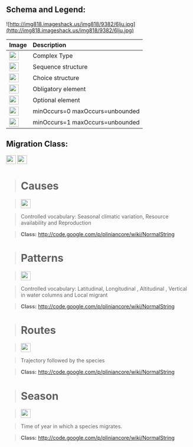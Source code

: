 <h2><b>Schema and Legend:</b></h2>



![http://img818.imageshack.us/img818/9382/6lju.jpg](http://img818.imageshack.us/img818/9382/6lju.jpg)


|Image|Description|
|:----|:----------|
|<img src='http://imageshack.us/a/img16/5397/multipleg.jpg' width='26' height='24' />|Complex Type|
|<img src='http://img6.imageshack.us/img6/1315/sequencej.jpg' width='26' height='24' />|Sequence structure|
|<img src='http://img266.imageshack.us/img266/2791/choice.jpg' width='26' height='24' />|Choice structure|
|<img src='http://img52.imageshack.us/img52/2777/elementkw.jpg' width='26' height='24' />|Obligatory element|
|<img src='http://img585.imageshack.us/img585/4808/optional.jpg' width='26' height='24' />|Optional element|
|<img src='http://img19.imageshack.us/img19/4356/infinitol.jpg' width='26' height='24' />|minOccurs=0 maxOccurs=unbounded|
|<img src='http://img198.imageshack.us/img198/6134/unoinfinito.jpg' width='26' height='24' />|minOccurs=1 maxOccurs=unbounded|


<h2><b>Migration Class:</b></h2>

<img src='http://imageshack.us/a/img16/5397/multipleg.jpg' width='26' height='24' /> <img src='http://img6.imageshack.us/img6/1315/sequencej.jpg' width='26' height='24' />


> # Causes #

> <img src='http://img198.imageshack.us/img198/6134/unoinfinito.jpg' width='26' height='24' />

> Controlled vocabulary: Seasonal climatic variation, Resource availability and Reproduction

> <b>Class:</b> http://code.google.com/p/pliniancore/wiki/NormalString

> # Patterns #

> <img src='http://img198.imageshack.us/img198/6134/unoinfinito.jpg' width='26' height='24' />

> Controlled vocabulary: Latitudinal, Longitudinal , Altitudinal , Vertical in water columns and Local migrant

> <b>Class:</b> http://code.google.com/p/pliniancore/wiki/NormalString

> # Routes #

> <img src='http://img52.imageshack.us/img52/2777/elementkw.jpg' width='26' height='24' />

> Trajectory followed by the species

> <b>Class:</b> http://code.google.com/p/pliniancore/wiki/NormalString


> # Season #

> <img src='http://img52.imageshack.us/img52/2777/elementkw.jpg' width='26' height='24' />

> Time of year in which a species migrates.

> <b>Class:</b> http://code.google.com/p/pliniancore/wiki/NormalString